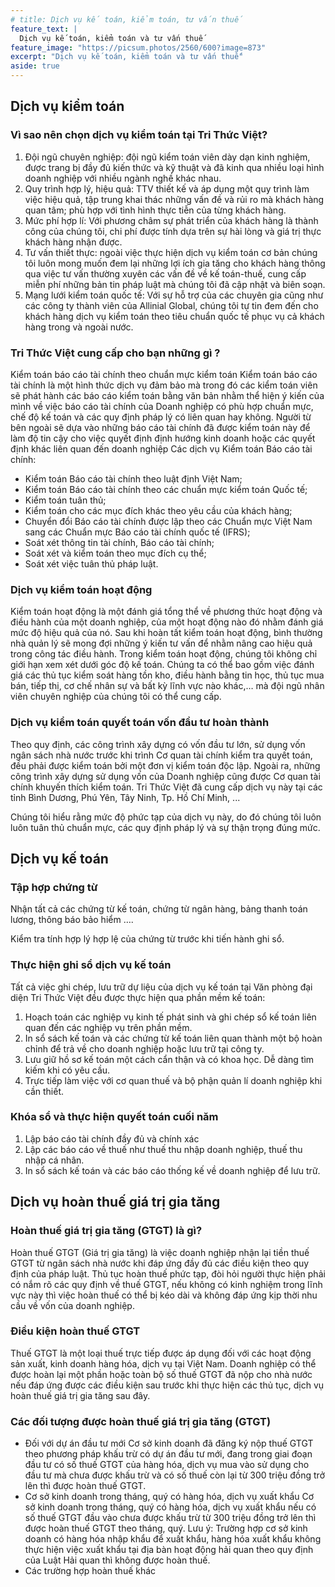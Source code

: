 ```yaml
---
# title: Dịch vụ kế toán, kiểm toán, tư vấn thuế
feature_text: |
  Dịch vụ kế toán, kiểm toán và tư vấn thuế
feature_image: "https://picsum.photos/2560/600?image=873"
excerpt: "Dịch vụ kế toán, kiểm toán và tư vấn thuế"
aside: true
---
```


<!-- # Heading 1

## Heading 2

### Heading 3

#### Heading 4

##### Heading 5

###### Heading 6

<small>A small element</small> -->

## Dịch vụ kiểm toán

### Vì sao nên chọn dịch vụ kiểm toán tại Tri Thức Việt?

1. Đội ngũ chuyên nghiệp: đội ngũ kiểm toán viên dày dạn kinh nghiệm, được trang bị đầy đủ kiến thức và kỹ thuật và đã kinh qua nhiều loại hình doanh nghiệp với nhiều ngành nghề khác nhau.
2. Quy trình hợp lý, hiệu quả: TTV thiết kế và áp dụng một quy trình làm việc hiệu quả, tập trung khai thác những vấn đề và rủi ro mà khách hàng quan tâm; phù hợp với tình hình thực tiễn của từng khách hàng.
3. Mức phí hợp lí: Với phương châm sự phát triển của khách hàng là thành công của chúng tôi, chi phí được tính dựa trên sự hài lòng và giá trị thực khách hàng nhận được.
4. Tư vấn thiết thực: ngoài việc thực hiện dịch vụ kiểm toán cơ bản chúng tôi luôn mong muốn đem lại những lợi ích gia tăng cho khách hàng thông qua việc tư vấn thường xuyên các vấn đề về kế toán-thuế, cung cấp miễn phí những bản tin pháp luật mà chúng tôi đã cập nhật và biên soạn.
5. Mạng lưới kiểm toán quốc tế: Với sự hỗ trợ của các chuyên gia cũng như các công ty thành viên của Allinial Global, chúng tôi tự tin đem đến cho khách hàng dịch vụ kiểm toán theo tiêu chuẩn quốc tế phục vụ cả khách hàng trong và ngoài nước.

### Tri Thức Việt cung cấp cho bạn những gì ?

Kiểm toán báo cáo tài chính theo chuẩn mực kiểm toán
Kiểm toán báo cáo tài chính là một hình thức dịch vụ đảm bảo mà trong đó các kiểm toán viên sẽ phát hành các báo cáo kiểm toán bằng văn bản nhằm thể hiện ý kiến của mình về việc báo cáo tài chính của Doanh nghiệp có phù hợp chuẩn mực, chế độ kế toán và các quy định pháp lý có liên quan hay không. Người từ bên ngoài sẽ dựa vào những báo cáo tài chính đã được kiểm toán này để làm độ tin cậy cho việc quyết định định hướng kinh doanh hoặc các quyết định khác liên quan đến doanh nghiệp
Các dịch vụ Kiểm toán Báo cáo tài chính:
* Kiểm toán Báo cáo tài chính theo luật định Việt Nam;
* Kiểm toán Báo cáo tài chính theo các chuẩn mực kiểm toán Quốc tế;
* Kiểm toán tuân thủ;
* Kiểm toán cho các mục đích khác theo yêu cầu của khách hàng;
* Chuyển đổi Báo cáo tài chính được lập theo các Chuẩn mực Việt Nam sang các Chuẩn mực Báo cáo tài chính quốc tế (IFRS);
* Soát xét thông tin tài chính, Báo cáo tài chính;
* Soát xét và kiểm toán theo mục đích cụ thể;
* Soát xét việc tuân thủ pháp luật.

### Dịch vụ kiểm toán hoạt động

Kiểm toán hoạt động là một đánh giá tổng thể về phương thức hoạt động và điều hành của một doanh nghiệp, của một hoạt động nào đó nhằm đánh giá mức độ hiệu quả của nó. Sau khi hoàn tất kiểm toán hoạt động, bình thường nhà quản lý sẽ mong đợi những ý kiến tư vấn để nhằm nâng cao hiệu quả trong công tác điều hành. Trong kiểm toán hoạt động, chúng tôi không chỉ giới hạn xem xét dưới góc độ kế toán. Chúng ta có thể bao gồm việc đánh giá các thủ tục kiểm soát hàng tồn kho, điều hành bằng tin học, thủ tục mua bán, tiếp thị, cơ chế nhân sự và bất kỳ lĩnh vực nào khác,…  mà đội ngũ nhân viên chuyên nghiệp của chúng tôi có thể cung cấp.

### Dịch vụ kiểm toán quyết toán vốn đầu tư hoàn thành

Theo quy định, các công trình xây dựng có vốn đầu tư lớn, sử dụng vốn ngân sách nhà nước trước khi trình Cơ quan tài chính kiểm tra quyết toán, đều phải được kiểm toán bởi một đơn vị kiểm toán độc lập. Ngoài ra, những công trình xây dựng sử dụng vốn của Doanh nghiệp cũng được Cơ quan tài chính khuyến thích kiểm toán. Tri Thức Việt đã cung cấp dịch vụ này tại các tỉnh Bình Dương, Phú Yên, Tây Ninh, Tp. Hồ Chí Minh, ...

Chúng tôi hiểu rằng mức độ phức tạp của dịch vụ này, do đó chúng tôi luôn luôn tuân thủ chuẩn mực, các quy định pháp lý và sự thận trọng đúng mức.

## Dịch vụ kế toán
### Tập hợp chứng từ 
Nhận tất cả các chứng từ kế toán, chứng từ ngân hàng, bảng thanh toán lương, thông báo bảo hiểm …. 

Kiểm tra tính hợp lý hợp lệ của chứng từ trước khi tiến hành ghi sổ.

### Thực hiện ghi sổ dịch vụ kế toán
Tất cả việc ghi chép, lưu trữ dự liệu của dịch vụ kế toán tại Văn phòng đại diện Tri Thức Việt đều được thực hiện qua phần mềm kế toán:
1.	Hoạch toán các nghiệp vụ kinh tế phát sinh và ghi chép sổ kế toán liên quan đến các nghiệp vụ trên phần mềm.
2.	In sổ sách kế toán và các chứng từ kế toán liên quan thành một bộ hoàn chỉnh để trả về cho doanh nghiệp hoặc lưu trữ tại công ty.
3.	Lưu giữ hồ sơ kế toán một cách cẩn thận và có khoa học. Dễ dàng tìm kiếm khi có yêu cầu.
4.	Trực tiếp làm việc với cơ quan thuế và bộ phận quản lí doanh nghiệp khi cần thiết.

### Khóa sổ và thực hiện quyết toán cuối năm
1.	Lập báo cáo tài chính đầy đủ và chính xác
2.	Lập các báo cáo về thuế như thuế thu nhập doanh nghiệp, thuế thu nhập cá nhân.
3.	In sổ sách kế toán và các báo cáo thống kế về doanh nghiệp để lưu trữ.

## Dịch vụ hoàn thuế giá trị gia tăng
### Hoàn thuế giá trị gia tăng (GTGT) là gì?

Hoàn thuế GTGT (Giá trị gia tăng) là việc doanh nghiệp nhận lại tiền thuế GTGT từ ngân sách nhà nước khi đáp ứng đầy đủ các điều kiện theo quy định của pháp luật.
Thủ tục hoàn thuế phức tạp, đòi hỏi người thực hiện phải có nắm rõ các quy định về thuế GTGT, nếu không có kinh nghiệm trong lĩnh vực này thì việc hoàn thuế có thể bị kéo dài và không đáp ứng kịp thời nhu cầu về vốn của doanh nghiệp.
### Điều kiện hoàn thuế GTGT
Thuế GTGT là một loại thuế trực tiếp được áp dụng đối với các hoạt động sản xuất, kinh doanh hàng hóa, dịch vụ tại Việt Nam. Doanh nghiệp có thể được hoàn lại một phần hoặc toàn bộ số thuế GTGT đã nộp cho nhà nước nếu đáp ứng được các điều kiện sau trước khi thực hiện các thủ tục, dịch vụ hoàn thuế giá trị gia tăng sau đây.
### Các đối tượng được hoàn thuế giá trị gia tăng (GTGT)
- Đối với dự án đầu tư mới
Cơ sở kinh doanh đã đăng ký nộp thuế GTGT theo phương pháp khấu trừ có dự án đầu tư mới, đang trong giai đoạn đầu tư có số thuế GTGT của hàng hóa, dịch vụ mua vào sử dụng cho đầu tư mà chưa được khấu trừ và có số thuế còn lại từ 300 triệu đồng trở lên thì được hoàn thuế GTGT.
- Cơ sở kinh doanh trong tháng, quý có hàng hóa, dịch vụ xuất khẩu
Cơ sở kinh doanh trong tháng, quý có hàng hóa, dịch vụ xuất khẩu nếu có số thuế GTGT đầu vào chưa được khấu trừ từ 300 triệu đồng trở lên thì được hoàn thuế GTGT theo tháng, quý.
Lưu ý: Trường hợp cơ sở kinh doanh có hàng hóa nhập khẩu để xuất khẩu, hàng hóa xuất khẩu không thực hiện việc xuất khẩu tại địa bàn hoạt động hải quan theo quy định của Luật Hải quan thì không được hoàn thuế.
- Các trường hợp hoàn thuế khác 


<!-- 
> A simple blockquote

Some HTML...

``` html
<blockquote cite="http://www.imdb.com/title/tt0284978/quotes/qt1375101">
  <p>You planning a vacation, Mr. Sullivan?</p>
  <footer>
    <a href="http://www.imdb.com/title/tt0284978/quotes/qt1375101">Sunways Security Guard</a>
  </footer>
</blockquote>
```

...CSS...

``` css
blockquote {
  text-align: center;
  font-weight: bold;
}
blockquote footer {
  font-size: .8rem;
}
```

...and JavaScript

``` js
const blockquote = document.querySelector("blockquote")
const bolden = (keyString, string) =>
  string.replace(new RegExp(keyString, 'g'), '<strong>'+keyString+'</strong>')

blockquote.innerHTML = bolden("Mr. Sullivan", blockquote.innerHTML)
```

`Single line of code` -->

<!-- ## HTML Includes -->

<!-- ### Phiếu liên lạc

{% include site-form.html %}

``` html
{% raw %}{% include site-form.html %}{% endraw %}
``` -->

<!-- ### Demo map embed

{% include map.html id="1UT-2Z-Vg_MG_TrS5X2p8SthsJhc" title="Coffee shop map" %}

``` html
{% raw %}{% include map.html id="XXXXXX" title="Coffee shop map" %}{% endraw %}
``` -->
<!-- 
### Button include

{% include button.html text="A button" link="https://david.darn.es" %}

{% include button.html text="A button with icon" link="https://twitter.com/daviddarnes" icon="twitter" %}

``` html
{% raw %}{% include button.html text="A button" link="https://david.darn.es" %}
{% include button.html text="A button with icon" link="https://twitter.com/daviddarnes" icon="twitter" %}{% endraw %}
```

### Icon include

{% include icon.html id="twitter" title="twitter" %} [{% include icon.html id="linkedin" title="twitter" %}](https://www.linkedin.com/in/daviddarnes)

``` html
{% raw %}{% include icon.html id="twitter" title="twitter" %}
[{% include icon.html id="linkedin" title="twitter" %}](https://www.linkedin.com/in/daviddarnes){% endraw %}
```

### Video include

{% include video.html id="zrkcGL5H3MU" title="Siteleaf tutorial video" %}

``` html
{% raw %}{% include video.html id="zrkcGL5H3MU" title="Siteleaf tutorial video" %}{% endraw %}
```


### Image includes

{% include figure.html image="https://picsum.photos/600/800?image=894" caption="Image with caption" width="300" height="800" %}

{% include figure.html image="https://picsum.photos/600/800?image=894" caption="Right aligned image" position="right" width="300" height="800" %}

{% include figure.html image="https://picsum.photos/600/800?image=894" caption="Left aligned image" position="left" width="300" height="800" %}

{% include figure.html image="https://picsum.photos/1600/800?image=894" alt="Image with just alt text" %}

``` html
{% raw %}{% include figure.html image="https://picsum.photos/600/800?image=894" caption="Image with caption" width="300" height="800" %}

{% include figure.html image="https://picsum.photos/600/800?image=894" caption="Right aligned image" position="right" width="300" height="800" %}

{% include figure.html image="https://picsum.photos/600/800?image=894" caption="Left aligned image" position="left" width="300" height="800" %}

{% include figure.html image="https://picsum.photos/1600/800?image=894" alt="Image with just alt text" %}{% endraw %}
``` -->
